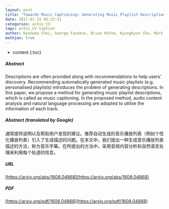 ```yaml
---
layout: post
title: "Towards Music Captioning: Generating Music Playlist Descriptions"
date: 2017-01-15 05:23:51
categories: arXiv_CV
tags: arXiv_CV Caption
author: Keunwoo Choi, George Fazekas, Brian McFee, Kyunghyun Cho, Mark Sandler
mathjax: true
---
```


* content
{:toc}

##### Abstract
Descriptions are often provided along with recommendations to help users' discovery. Recommending automatically generated music playlists (e.g. personalised playlists) introduces the problem of generating descriptions. In this paper, we propose a method for generating music playlist descriptions, which is called as music captioning. In the proposed method, audio content analysis and natural language processing are adopted to utilise the information of each track.

##### Abstract (translated by Google)
通常提供说明以及帮助用户发现的建议。推荐自动生成的音乐播放列表（例如个性化播放列表）引入了生成描述的问题。在本文中，我们提出一种生成音乐播放列表描述的方法，称为音乐字幕。在所提出的方法中，采用音频内容分析和自然语言处理来利用每个轨道的信息。

##### URL
[https://arxiv.org/abs/1608.04868](https://arxiv.org/abs/1608.04868)

##### PDF
[https://arxiv.org/pdf/1608.04868](https://arxiv.org/pdf/1608.04868)

